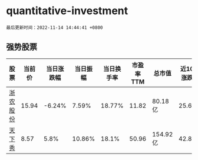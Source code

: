 # quantitative-investment

`最后更新时间：2022-11-14 14:44:41 +0800`

## 强势股票

|股票|当前价|当日涨跌幅|当日振幅|当日换手率|市盈率TTM|总市值|近10日涨跌幅|
|----|----|----|----|----|----|----|----|
|[浙农股份](https://xueqiu.com/S/SZ002758)|15.94|-6.24%|7.59%|18.77%|11.82|80.18亿|25.61%|
|[天下秀](https://xueqiu.com/S/SH600556)|8.57|5.8%|10.86%|18.1%|50.96|154.92亿|42.83%|
